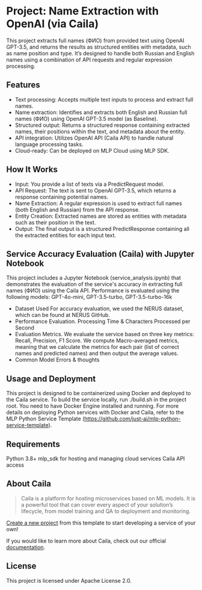 # Project: Name Extraction with OpenAI (via Caila)

This project extracts full names (ФИО) from provided text using OpenAI GPT-3.5, and returns the results as structured entities with metadata, such as name position and type. It’s designed to handle both Russian and English names using a combination of API requests and regular expression processing.

## Features
- Text processing: Accepts multiple text inputs to process and extract full names.
- Name extraction: Identifies and extracts both English and Russian full names (ФИО) using OpenAI GPT-3.5 model (as Baseline).
- Structured output: Returns a structured response containing extracted names, their positions within the text, and metadata about the entity.
- API integration: Utilizes OpenAI API (Caila API) to handle natural language processing tasks.
- Cloud-ready: Can be deployed on MLP Cloud using MLP SDK.

## How It Works
- Input: You provide a list of texts via a PredictRequest model.
- API Request: The text is sent to OpenAI GPT-3.5, which returns a response containing potential names.
- Name Extraction: A regular expression is used to extract full names (both English and Russian) from the API response.
- Entity Creation: Extracted names are stored as entities with metadata such as their position in the text.
- Output: The final output is a structured PredictResponse containing all the extracted entities for each input text.

## Service Accuracy Evaluation (Caila) with Jupyter Notebook
This project includes a Jupyter Notebook (service_analysis.ipynb) that demonstrates the evaluation of the service's accuracy in extracting full names (ФИО) using the Caila API. Performance is evaluated using the following models: GPT-4o-mini, GPT-3.5-turbo, GPT-3.5-turbo-16k
- Dataset Used
For accuracy evaluation, we used the NERUS dataset, which can be found at NERUS GitHub.
- Performance Evaluation.
Processing Time & Characters Processed per Second
- Evaluation Metrics. 
We evaluate the service based on three key metrics: Recall, Precision, F1 Score.
We compute Macro-averaged metrics, meaning that we calculate the metrics for each pair (list of correct names and predicted names) and then output the average values.
- Common Model Errors & thoughts

## Usage and Deployment
This project is designed to be containerized using Docker and deployed to the Caila service.
To build the service locally, run ./build.sh in the project root. You need to have Docker Engine installed and running.
For more details on deploying Python services with Docker and Caila, refer to the MLP Python Service Template (https://github.com/just-ai/mlp-python-service-template).

## Requirements
Python 3.8+
mlp_sdk for hosting and managing cloud services
Caila API access

## About Caila
> Caila is a platform for hosting microservices based on ML models.
> It is a powerful tool that can cover every aspect of your solution’s lifecycle, from model training and QA to deployment and monitoring.

[Create a new project](https://github.com/new?template_name=mlp-python-service-template&template_owner=just-ai) from this template to start developing a service of your own!

If you would like to learn more about Caila, check out our official [documentation](https://docs.caila.io/).

## License

This project is licensed under Apache License 2.0.
